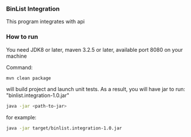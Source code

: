 ### BinList Integration

This program integrates with api

### How to run

You need JDK8 or later, maven 3.2.5 or later, available port 8080 on your machine

Command:
```bash
mvn clean package
```
will build project and launch unit tests.
As a result, you will have jar to run: "binlist.integration-1.0.jar"
```bash
java -jar <path-to-jar>
```
for example:
```bash
java -jar target/binlist.integration-1.0.jar
```
